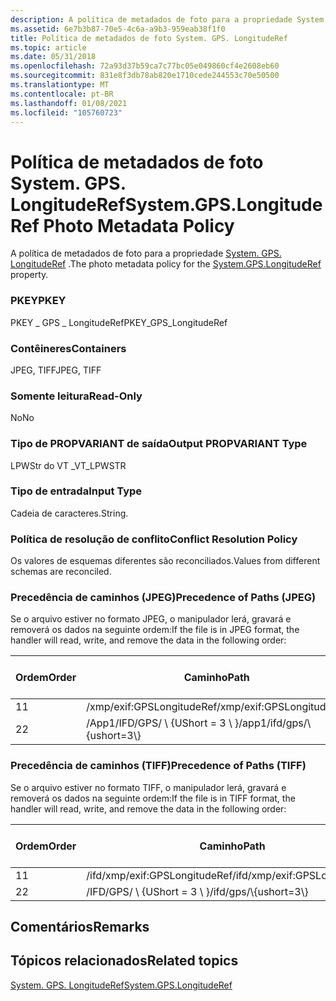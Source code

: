 ```yaml
---
description: A política de metadados de foto para a propriedade System. GPS. LongitudeRef.
ms.assetid: 6e7b3b87-70e5-4c6a-a9b3-959eab38f1f0
title: Política de metadados de foto System. GPS. LongitudeRef
ms.topic: article
ms.date: 05/31/2018
ms.openlocfilehash: 72a93d37b59ca7c77bc05e049860cf4e2608eb60
ms.sourcegitcommit: 831e8f3db78ab820e1710cede244553c70e50500
ms.translationtype: MT
ms.contentlocale: pt-BR
ms.lasthandoff: 01/08/2021
ms.locfileid: "105760723"
---
```

# <a name="systemgpslongituderef-photo-metadata-policy"></a><span data-ttu-id="041a5-103">Política de metadados de foto System. GPS. LongitudeRef</span><span class="sxs-lookup"><span data-stu-id="041a5-103">System.GPS.LongitudeRef Photo Metadata Policy</span></span>

<span data-ttu-id="041a5-104">A política de metadados de foto para a propriedade [System. GPS. LongitudeRef](../properties/props-system-gps-longituderef.md) .</span><span class="sxs-lookup"><span data-stu-id="041a5-104">The photo metadata policy for the [System.GPS.LongitudeRef](../properties/props-system-gps-longituderef.md) property.</span></span>

### <a name="pkey"></a><span data-ttu-id="041a5-105">PKEY</span><span class="sxs-lookup"><span data-stu-id="041a5-105">PKEY</span></span>

<span data-ttu-id="041a5-106">PKEY \_ GPS \_ LongitudeRef</span><span class="sxs-lookup"><span data-stu-id="041a5-106">PKEY\_GPS\_LongitudeRef</span></span>

### <a name="containers"></a><span data-ttu-id="041a5-107">Contêineres</span><span class="sxs-lookup"><span data-stu-id="041a5-107">Containers</span></span>

<span data-ttu-id="041a5-108">JPEG, TIFF</span><span class="sxs-lookup"><span data-stu-id="041a5-108">JPEG, TIFF</span></span>

### <a name="read-only"></a><span data-ttu-id="041a5-109">Somente leitura</span><span class="sxs-lookup"><span data-stu-id="041a5-109">Read-Only</span></span>

<span data-ttu-id="041a5-110">No</span><span class="sxs-lookup"><span data-stu-id="041a5-110">No</span></span>

### <a name="output-propvariant-type"></a><span data-ttu-id="041a5-111">Tipo de PROPVARIANT de saída</span><span class="sxs-lookup"><span data-stu-id="041a5-111">Output PROPVARIANT Type</span></span>

<span data-ttu-id="041a5-112">LPWStr do VT \_</span><span class="sxs-lookup"><span data-stu-id="041a5-112">VT\_LPWSTR</span></span>

### <a name="input-type"></a><span data-ttu-id="041a5-113">Tipo de entrada</span><span class="sxs-lookup"><span data-stu-id="041a5-113">Input Type</span></span>

<span data-ttu-id="041a5-114">Cadeia de caracteres.</span><span class="sxs-lookup"><span data-stu-id="041a5-114">String.</span></span>

### <a name="conflict-resolution-policy"></a><span data-ttu-id="041a5-115">Política de resolução de conflito</span><span class="sxs-lookup"><span data-stu-id="041a5-115">Conflict Resolution Policy</span></span>

<span data-ttu-id="041a5-116">Os valores de esquemas diferentes são reconciliados.</span><span class="sxs-lookup"><span data-stu-id="041a5-116">Values from different schemas are reconciled.</span></span>

### <a name="precedence-of-paths-jpeg"></a><span data-ttu-id="041a5-117">Precedência de caminhos (JPEG)</span><span class="sxs-lookup"><span data-stu-id="041a5-117">Precedence of Paths (JPEG)</span></span>

<span data-ttu-id="041a5-118">Se o arquivo estiver no formato JPEG, o manipulador lerá, gravará e removerá os dados na seguinte ordem:</span><span class="sxs-lookup"><span data-stu-id="041a5-118">If the file is in JPEG format, the handler will read, write, and remove the data in the following order:</span></span>



| <span data-ttu-id="041a5-119">Ordem</span><span class="sxs-lookup"><span data-stu-id="041a5-119">Order</span></span> | <span data-ttu-id="041a5-120">Caminho</span><span class="sxs-lookup"><span data-stu-id="041a5-120">Path</span></span>                         | <span data-ttu-id="041a5-121">Formato de disco</span><span class="sxs-lookup"><span data-stu-id="041a5-121">Disk Format</span></span> | <span data-ttu-id="041a5-122">Obrigatório</span><span class="sxs-lookup"><span data-stu-id="041a5-122">Required</span></span> |
|-------|------------------------------|-------------|----------|
| <span data-ttu-id="041a5-123">1</span><span class="sxs-lookup"><span data-stu-id="041a5-123">1</span></span>     | <span data-ttu-id="041a5-124">/xmp/exif:GPSLongitudeRef</span><span class="sxs-lookup"><span data-stu-id="041a5-124">/xmp/exif:GPSLongitudeRef</span></span>    | <span data-ttu-id="041a5-125">Unicode</span><span class="sxs-lookup"><span data-stu-id="041a5-125">Unicode</span></span>     | <span data-ttu-id="041a5-126">Yes</span><span class="sxs-lookup"><span data-stu-id="041a5-126">Yes</span></span>      |
| <span data-ttu-id="041a5-127">2</span><span class="sxs-lookup"><span data-stu-id="041a5-127">2</span></span>     | <span data-ttu-id="041a5-128">/App1/IFD/GPS/ \\ {UShort = 3 \\ }</span><span class="sxs-lookup"><span data-stu-id="041a5-128">/app1/ifd/gps/\\{ushort=3\\}</span></span> | <span data-ttu-id="041a5-129">ASCII</span><span class="sxs-lookup"><span data-stu-id="041a5-129">ASCII</span></span>       | <span data-ttu-id="041a5-130">No</span><span class="sxs-lookup"><span data-stu-id="041a5-130">No</span></span>       |



 

### <a name="precedence-of-paths-tiff"></a><span data-ttu-id="041a5-131">Precedência de caminhos (TIFF)</span><span class="sxs-lookup"><span data-stu-id="041a5-131">Precedence of Paths (TIFF)</span></span>

<span data-ttu-id="041a5-132">Se o arquivo estiver no formato TIFF, o manipulador lerá, gravará e removerá os dados na seguinte ordem:</span><span class="sxs-lookup"><span data-stu-id="041a5-132">If the file is in TIFF format, the handler will read, write, and remove the data in the following order:</span></span>



| <span data-ttu-id="041a5-133">Ordem</span><span class="sxs-lookup"><span data-stu-id="041a5-133">Order</span></span> | <span data-ttu-id="041a5-134">Caminho</span><span class="sxs-lookup"><span data-stu-id="041a5-134">Path</span></span>                          | <span data-ttu-id="041a5-135">Formato de disco</span><span class="sxs-lookup"><span data-stu-id="041a5-135">Disk Format</span></span> | <span data-ttu-id="041a5-136">Obrigatório</span><span class="sxs-lookup"><span data-stu-id="041a5-136">Required</span></span> |
|-------|-------------------------------|-------------|----------|
| <span data-ttu-id="041a5-137">1</span><span class="sxs-lookup"><span data-stu-id="041a5-137">1</span></span>     | <span data-ttu-id="041a5-138">/ifd/xmp/exif:GPSLongitudeRef</span><span class="sxs-lookup"><span data-stu-id="041a5-138">/ifd/xmp/exif:GPSLongitudeRef</span></span> | <span data-ttu-id="041a5-139">Unicode</span><span class="sxs-lookup"><span data-stu-id="041a5-139">Unicode</span></span>     | <span data-ttu-id="041a5-140">Yes</span><span class="sxs-lookup"><span data-stu-id="041a5-140">Yes</span></span>      |
| <span data-ttu-id="041a5-141">2</span><span class="sxs-lookup"><span data-stu-id="041a5-141">2</span></span>     | <span data-ttu-id="041a5-142">/IFD/GPS/ \\ {UShort = 3 \\ }</span><span class="sxs-lookup"><span data-stu-id="041a5-142">/ifd/gps/\\{ushort=3\\}</span></span>       | <span data-ttu-id="041a5-143">ASCII</span><span class="sxs-lookup"><span data-stu-id="041a5-143">ASCII</span></span>       | <span data-ttu-id="041a5-144">Não</span><span class="sxs-lookup"><span data-stu-id="041a5-144">No</span></span>       |



 

## <a name="remarks"></a><span data-ttu-id="041a5-145">Comentários</span><span class="sxs-lookup"><span data-stu-id="041a5-145">Remarks</span></span>

## <a name="related-topics"></a><span data-ttu-id="041a5-146">Tópicos relacionados</span><span class="sxs-lookup"><span data-stu-id="041a5-146">Related topics</span></span>

<dl> <dt>

[<span data-ttu-id="041a5-147">System. GPS. LongitudeRef</span><span class="sxs-lookup"><span data-stu-id="041a5-147">System.GPS.LongitudeRef</span></span>](../properties/props-system-gps-longituderef.md)
</dt> </dl>

 

 

